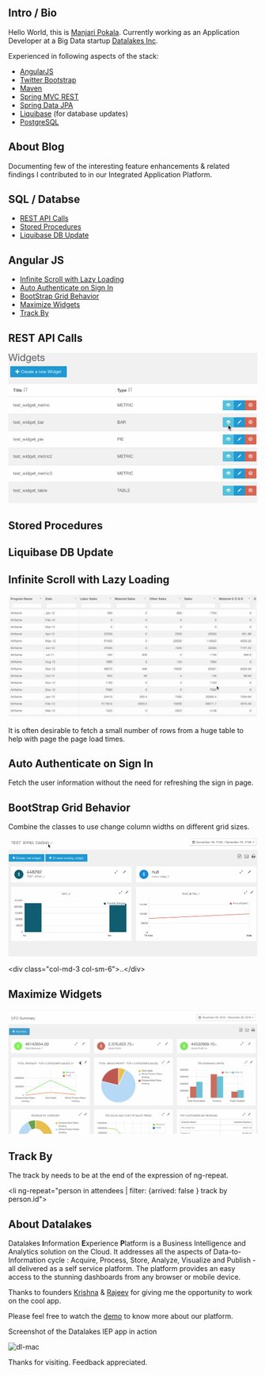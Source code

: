 
## Intro / Bio

Hello World, this is [Manjari Pokala](https://www.linkedin.com/in/manjari-pokala). Currently working as an Application Developer at a Big Data startup [Datalakes Inc](http://www.datalakes.com). 

Experienced in following aspects of the stack:

* [AngularJS](http://angularjs.org/)
* [Twitter Bootstrap](http://getbootstrap.com/)
* [Maven](http://maven.apache.org/)
* [Spring MVC REST](http://spring.io/guides/gs/rest-service/)
* [Spring Data JPA](http://projects.spring.io/spring-data-jpa/)
* [Liquibase](http://www.liquibase.org/) (for database updates)
* [PostgreSQL](https://www.postgresql.org/)

## About Blog

Documenting few of the interesting feature enhancements & related findings I contributed to in our Integrated Application Platform.  

## SQL / Databse

- [REST API Calls](#rest-api-calls)
- [Stored Procedures](#stored-procedures)
- [Liquibase DB Update](#liquibase-db-update)


## Angular JS

-	[Infinite Scroll with Lazy Loading](#infinite-scroll-with-lazy-loading)
-	[Auto Authenticate on Sign In](#auto-authenticate-on-sign-in)
-	[BootStrap Grid Behavior](#bootstrap-grid-behavior)
-	[Maximize Widgets](#maximize-widgets)
- [Track By](#track-by)


REST API Calls
--------------

![widget](gifs/widget1.gif)

Stored Procedures
-----------------



Liquibase DB Update
-------------------



Infinite Scroll with Lazy Loading
---------------------------------

![lazyload](gifs/lazyload.gif)

It is often desirable to fetch a small number of rows from a huge table to help with page the page load times.


Auto Authenticate on Sign In
----------------------------

Fetch the user information without the need for refreshing the sign in page.

BootStrap Grid Behavior
-----------------------

Combine the classes to use change column widths on different grid sizes.

![dash_col](gifs/dash_col.gif)

\<div class="col-md-3 col-sm-6">..\</div>

Maximize Widgets
----------------

![dash_max](gifs/dash_max.gif)

Track By
--------

The track by needs to be at the end of the expression of ng-repeat.

\<li ng-repeat="person in attendees | filter: {arrived: false } track by person.id">





## About Datalakes

Datalakes **I**nformation **E**xperience **P**latform is a Business Intelligence and Analytics solution on the Cloud. It addresses all the aspects of Data-to-Information cycle : Acquire, Process, Store, Analyze, Visualize and Publish - all delivered as a self service platform. The platform provides an easy access to the stunning dashboards from any browser or mobile device.

Thanks to founders [Krishna](https://www.linkedin.com/in/krishnaanisetty) & [Rajeev](https://www.linkedin.com/in/rajeevps) for giving me the opportunity to work on the cool app. 

Please feel free to watch the [demo](http://datalakes.com/demo/) to know more about our platform.

Screenshot of the Datalakes IEP app in action

![dl-mac](http://datalakes.com/wp-content/uploads/2014/03/imac.png)

Thanks for visiting. Feedback appreciated.
